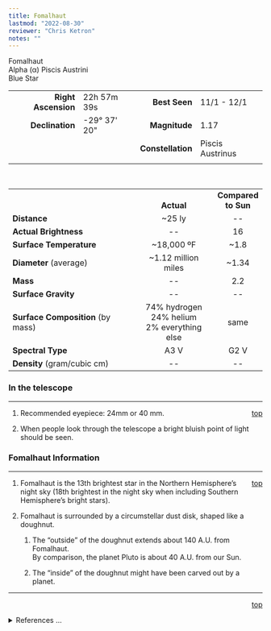 ```yaml
---
title: Fomalhaut
lastmod: "2022-08-30"
reviewer: "Chris Ketron"
notes: ""
---
```


<script src="/notes/js/whatsup.js"></script>
<script type="text/javascript">
	var objectName ="Fomalhaut"
	var objectDesc ="Alpha Piscis Austrini</br>Blue Star<br/>in the Constellation<br/>Piscis Asutrinus"
	var objectImage=""
</script>

<span style='float:right;'><div id=whatsup></div>

Fomalhaut  
Alpha (&alpha;) Piscis Austrini  
Blue Star  

|   |   |   |   |
|--:|:--|--:|:--|
|**Right Ascension**|22h 57m 39s|**Best Seen**|11/1 - 12/1|
|**Declination**|-29&deg; 37' 20"|**Magnitude**|1.17|
|   |   |**Constellation**|Piscis Austrinus|
|   |   |   |   |

<br/>

|   |   |   |
|---|:---:|:---:|
|   | <br/>**Actual**| **Compared<br/>to Sun** |
|**Distance** | ~25 ly | -- |
|**Actual Brightness**	 | --	 | 16 |
|**Surface Temperature** | ~18,000 ºF | ~1.8 |
|**Diameter** (average)  | ~1.12 million miles | ~1.34 |
|**Mass**	             | -- | 2.2 |
|**Surface Gravity**	 | -- | -- |
|**Surface Composition** (by mass) |74% hydrogen<br/>24% helium<br/>2% everything else| same |
|**Spectral Type**       | A3 V | G2 V | 
|**Density** (gram/cubic cm) | -- | -- | 

### In the telescope

---
<span style='float:right;'>[top](#)</span>

1. Recommended eyepiece: 24mm or 40 mm.

2. When people look through the telescope a bright bluish point of light should be seen.

### Fomalhaut Information

---
<span style='float:right;'>[top](#)</span>

1. Fomalhaut is the 13th brightest star in the Northern Hemisphere’s night sky (18th brightest in the night sky when including Southern Hemisphere’s bright stars).

2. Fomalhaut is surrounded by a circumstellar dust disk, shaped like a doughnut.

    1.  The “outside” of the doughnut extends about 140 A.U. from Fomalhaut.<br/>By comparison, the planet Pluto is about 40 A.U. from our Sun.

    2.  The “inside” of the doughnut might have been carved out by a planet.

---
<span style='float:right;'>[top](#)</span>
<br/>
<details>
<summary>References ...</summary>

|   |   |   | 
|---|---|---|
|**Item**|**Updated**|**Notes**| 
| Coordinates | 2002-07-17 | SIMBAD |
| Distance | 2002-07-17 | SIMBAD, with Hipparcos|
| Actual Brightness 2002-07-17 | with Scott’s The Flamsteed Collection|
| Surface Temperature | 2002-07-17 | A type star approx 10,000K|
| Diameter | 2002-07-17 | with A type star approx 10,000K |
| Mass 2002-07-17 | with mass-lum rel: L = M3.5 |
| Surface Composition | 2003-01-06 | OK for all stars|
| Spectral Type | –- | -- |
| Other Information | 2002-07-22 |1.  previously: <br/>“2a.  It also apparently has a red dwarf companion.<br/>Spectral Type: K5<br/>Luminosity: 10% of the sun’s luminosity<br/>Separation: ~1 light year<br/>2b.  This may not be a gravitationally bound pair.”<br/>BUT I can’t find any evidence of this companion.<br/>2.  added info about circumstellar disk<br/>3.  with Hipparcos, brightness “rank” |
| Composition | 2013-07-30 | Changed to 74% / 24% / 2% |
</details>
